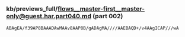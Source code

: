 ### kb/previews_full/flows__master-first__master-only@guest.har.part040.md (part 002)

```md
ABAgEA/f39AP8BAAADAwMAAv8AAP8B/gADAgMA////AAEBAQD+/v4AAgICAP///wA
```

```

